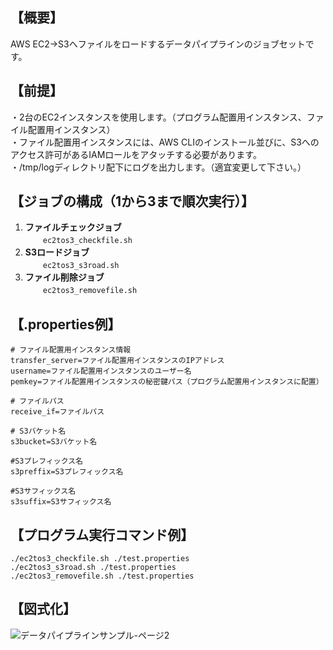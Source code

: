 ## 【概要】
AWS EC2→S3へファイルをロードするデータパイプラインのジョブセットです。  

## 【前提】
・2台のEC2インスタンスを使用します。（プログラム配置用インスタンス、ファイル配置用インスタンス）  
・ファイル配置用インスタンスには、AWS CLIのインストール並びに、S3へのアクセス許可があるIAMロールをアタッチする必要があります。     
・/tmp/logディレクトリ配下にログを出力します。（適宜変更して下さい。）  

## 【ジョブの構成（1から3まで順次実行）】
1. **ファイルチェックジョブ**  
　　`ec2tos3_checkfile.sh`
2. **S3ロードジョブ**  
　　`ec2tos3_s3road.sh`
3. **ファイル削除ジョブ**  
　　`ec2tos3_removefile.sh`

## 【.properties例】
```
# ファイル配置用インスタンス情報
transfer_server=ファイル配置用インスタンスのIPアドレス
username=ファイル配置用インスタンスのユーザー名
pemkey=ファイル配置用インスタンスの秘密鍵パス（プログラム配置用インスタンスに配置）

# ファイルパス
receive_if=ファイルパス

# S3バケット名
s3bucket=S3バケット名

#S3プレフィックス名
s3preffix=S3プレフィックス名

#S3サフィックス名
s3suffix=S3サフィックス名
```

## 【プログラム実行コマンド例】
```
./ec2tos3_checkfile.sh ./test.properties
./ec2tos3_s3road.sh ./test.properties
./ec2tos3_removefile.sh ./test.properties
```

## 【図式化】
![データパイプラインサンプル-ページ2](https://github.com/user-attachments/assets/af70edf1-d537-4f48-9edd-0ec4515dcf3e)



